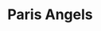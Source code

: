 ---
title: "Paris Angels"
summary: "Paris Angels, from Guide Bridge, Ashton-under-Lyne, England, are a seven-member indie rock and dance group associated with the Madchester scene of the late 1980s and early 1990s. The members were regulars of The Hacienda danceclub, and soaked in the sounds of acid house and the influential ecstasy-fueled and Balearic grooves predominant at the time. Their sound encompasses danceable beats, mostly positive vibes, funky guitars, and a heavy dose of synth-pop à la Paris Angels were active from 1990-'92, and reformed in 2013 to release a new album, \"Eclipse,\" with all original members except for original drummer , who died tragically in 2011. Members: Rikki Turner, Jayne Gill, Steven Tajti, Scott Carey, Mark Adj, Simon Worrall , Paul Wagstaff"
image: "paris-angels.jpg"
apple_music_artist_url: "https://music.apple.com/gb/artist/paris-angels/504073883"
---